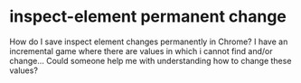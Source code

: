 # inspect-element permanent change
How do I save inspect element changes permanently in Chrome? I have an incremental game where there are values in which i cannot find and/or change... Could someone help me with understanding how to change these values?
